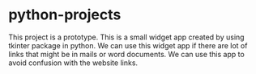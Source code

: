 # python-projects
This project is a prototype. This is a small widget app created by using tkinter package in python.
We can use this widget app if there are lot of links that might be in mails or word documents. 
We can use this app to avoid confusion with the website links.

